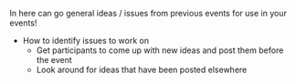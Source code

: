 In here can go general ideas / issues from previous events for use in your events! 


* How to identify issues to work on
  - Get participants to come up with new ideas and post them before the event
  - Look around for ideas that have been posted elsewhere

